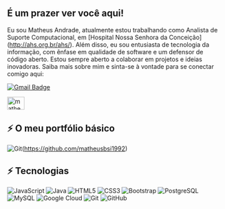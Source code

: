 ## É um prazer ver você aqui! 


Eu sou Matheus Andrade, atualmente estou trabalhando como Analista de Suporte Computacional, em  [Hospital Nossa Senhora da Conceição] (http://ahs.org.br/ahs/). Além disso, eu sou entusiasta de tecnologia da informação, com ênfase em qualidade de software e um defensor de código aberto. Estou sempre aberto a colaborar em projetos e ideias inovadoras. Saiba mais sobre mim e sinta-se à vontade para se conectar comigo aqui:

[![Gmail Badge](https://img.shields.io/badge/-matheusbsi1992@gmail.com-c14438?style=flat-square&logo=Gmail&logoColor=white&link=mailto:matheusbsi1992@gmail.com)](mailto:matheusbsi1992@gmail.com)

<a href="[https://linkedin.com/in/matheusandrade](https://www.linkedin.com/in/matheus-andrade-5201b0236/)" target="blank"><img align="center" src="https://raw.githubusercontent.com/rahuldkjain/github-profile-readme-generator/master/src/images/icons/Social/linked-in-alt.svg" alt="matheusandrade" height="30" width="40" /></a>

## ⚡ O meu portfólio básico

![Git](https://img.shields.io/badge/-Git-black?style=flat-square&logo=git)(https://github.com/matheusbsi1992)

## ⚡ Tecnologias

![JavaScript](https://img.shields.io/badge/-JavaScript-black?style=flat-square&logo=javascript)
![Java](https://img.shields.io/badge/-java-E34A86?style=flat-square&logo=java)
![HTML5](https://img.shields.io/badge/-HTML5-E34F26?style=flat-square&logo=html5&logoColor=white)
![CSS3](https://img.shields.io/badge/-CSS3-1572B6?style=flat-square&logo=css3)
![Bootstrap](https://img.shields.io/badge/-Bootstrap-563D7C?style=flat-square&logo=bootstrap)
![PostgreSQL](https://img.shields.io/badge/-PostgreSQL-336791?style=flat-square&logo=postgresql)
![MySQL](https://img.shields.io/badge/-MySQL-black?style=flat-square&logo=mysql)
![Google Cloud](https://img.shields.io/badge/Google%20Cloud-black?style=flat-square&logo=google-cloud)
![Git](https://img.shields.io/badge/-Git-black?style=flat-square&logo=git)
![GitHub](https://img.shields.io/badge/-GitHub-181717?style=flat-square&logo=github)

